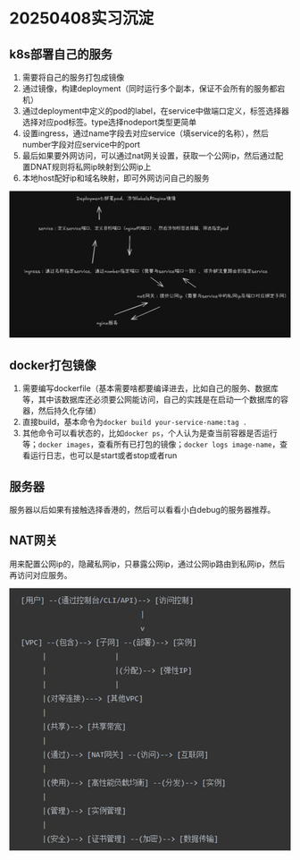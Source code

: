 # 20250408实习沉淀

## k8s部署自己的服务

1. 需要将自己的服务打包成镜像
2. 通过镜像，构建deployment（同时运行多个副本，保证不会所有的服务都宕机）
3. 通过deployment中定义的pod的label，在service中做端口定义，标签选择器选择对应pod标签。type选择nodeport类型更简单
4. 设置ingress，通过name字段去对应service（填service的名称），然后number字段对应service中的port
5. 最后如果要外网访问，可以通过nat网关设置，获取一个公网ip，然后通过配置DNAT规则将私网ip映射到公网ip上
6. 本地host配好ip和域名映射，即可外网访问自己的服务

![image-20250408100807714](./部署服务.png)

## docker打包镜像

1. 需要编写dockerfile（基本需要啥都要编译进去，比如自己的服务、数据库等，其中该数据库还必须要公网能访问，自己的实践是在启动一个数据库的容器，然后持久化存储）
2. 直接build，基本命令为`docker build your-service-name:tag .`
3. 其他命令可以看状态的，比如`docker ps`，个人认为是查当前容器是否运行等；`docker images`，查看所有已打包的镜像；`docker logs image-name`，查看运行日志，也可以是start或者stop或者run

## 服务器

服务器以后如果有接触选择香港的，然后可以看看小白debug的服务器推荐。

## NAT网关

用来配置公网ip的，隐藏私网ip，只暴露公网ip，通过公网ip路由到私网ip，然后再访问对应服务。

![image-20250408100730902](./nat网关.png)
